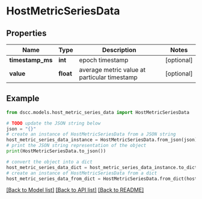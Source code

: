 # HostMetricSeriesData


## Properties

Name | Type | Description | Notes
------------ | ------------- | ------------- | -------------
**timestamp_ms** | **int** | epoch timestamp | [optional] 
**value** | **float** | average metric value at particular timestamp | [optional] 

## Example

```python
from dscc.models.host_metric_series_data import HostMetricSeriesData

# TODO update the JSON string below
json = "{}"
# create an instance of HostMetricSeriesData from a JSON string
host_metric_series_data_instance = HostMetricSeriesData.from_json(json)
# print the JSON string representation of the object
print(HostMetricSeriesData.to_json())

# convert the object into a dict
host_metric_series_data_dict = host_metric_series_data_instance.to_dict()
# create an instance of HostMetricSeriesData from a dict
host_metric_series_data_from_dict = HostMetricSeriesData.from_dict(host_metric_series_data_dict)
```
[[Back to Model list]](../README.md#documentation-for-models) [[Back to API list]](../README.md#documentation-for-api-endpoints) [[Back to README]](../README.md)


